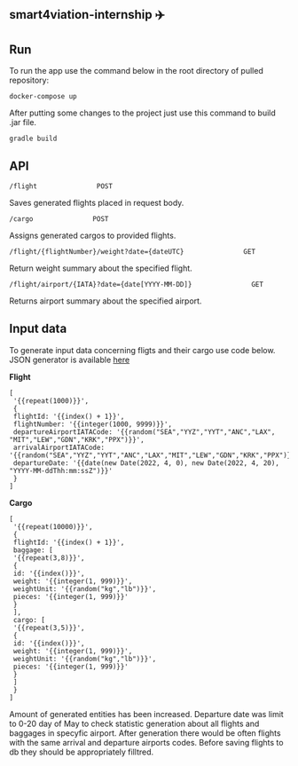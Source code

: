 ## smart4viation-internship ✈️

## Run
To run the app use the command below in the root directory of pulled repository:
```
docker-compose up
```
After putting some changes to the project just use this command to build .jar file.
```
gradle build
```
## API
```
/flight               POST
```
Saves generated flights placed in request body.
```
/cargo               POST
```
Assigns generated cargos to provided flights.
```
/flight/{flightNumber}/weight?date={dateUTC}               GET
```
Return weight summary about the specified flight.
```
/flight/airport/{IATA}?date={date[YYYY-MM-DD]}               GET 
```
Returns airport summary about the specified airport.
## Input data
To generate input data concerning fligts and their cargo use code below. JSON generator is available [here](https://json-generator.com/)<br/>

**Flight**
```
[
 '{{repeat(1000)}}',
 {
 flightId: '{{index() + 1}}',
 flightNumber: '{{integer(1000, 9999)}}',
 departureAirportIATACode: '{{random("SEA","YYZ","YYT","ANC","LAX", "MIT","LEW","GDN","KRK","PPX")}}',
 arrivalAirportIATACode: '{{random("SEA","YYZ","YYT","ANC","LAX","MIT","LEW","GDN","KRK","PPX")}}',
 departureDate: '{{date(new Date(2022, 4, 0), new Date(2022, 4, 20), "YYYY-MM-ddThh:mm:ssZ")}}'
 }
]
```

**Cargo**
```
[
 '{{repeat(10000)}}',
 {
 flightId: '{{index() + 1}}',
 baggage: [
 '{{repeat(3,8)}}',
 {
 id: '{{index()}}',
 weight: '{{integer(1, 999)}}',
 weightUnit: '{{random("kg","lb")}}',
 pieces: '{{integer(1, 999)}}'
 }
 ],
 cargo: [
 '{{repeat(3,5)}}',
 {
 id: '{{index()}}',
 weight: '{{integer(1, 999)}}',
 weightUnit: '{{random("kg","lb")}}',
 pieces: '{{integer(1, 999)}}'
 }
 ]
 }
]
```
Amount of generated entities has been increased. Departure date was limit to 0-20 day of May to check statistic generation about all flights and baggages in specyfic airport. After generation there would be often flights with the same arrival and departure airports codes. Before saving flights to db they should be appropriately filltred.  

